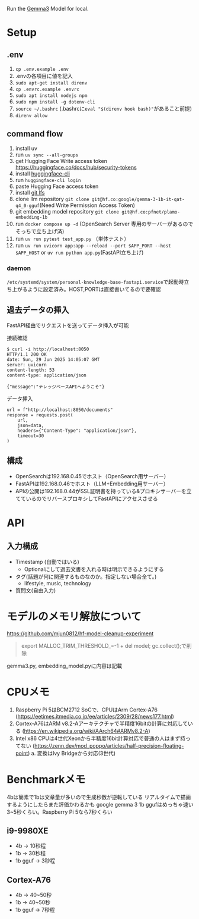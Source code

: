 Run the [Gemma3](https://huggingface.co/google/gemma-3-4b-it) Model for local.

# Setup

## .env

1. `cp .env.example .env`
2. .envの各項目に値を記入
3. `sudo apt-get install direnv`
4. `cp .envrc.example .envrc`
5. `sudo apt install nodejs npm`
6. `sudo npm install -g dotenv-cli`
7. `source ~/.bashrc` (.bashrcに`eval "$(direnv hook bash)"`があること前提)
8. `direnv allow`

## command flow

1. install uv
2. run `uv sync --all-groups`
3. get Hugging Face Write access token https://huggingface.co/docs/hub/security-tokens
4. install [huggingface-cli](https://huggingface.co/docs/huggingface_hub/main/guides/cli)
5. run `huggingface-cli login`
6. paste Hugging Face access token
7. install [git lfs](https://github.com/git-lfs/git-lfs/wiki/Installation)
8. clone llm repository `git clone git@hf.co:google/gemma-3-1b-it-qat-q4_0-gguf`(Need Write Permission Access Token)
9. git embedding model repository `git clone git@hf.co:pfnet/plamo-embedding-1b`
10. run `docker compose up -d` (OpenSearch Server 専用のサーバーがあるのでそっちで立ち上げ済)
11. run `uv run pytest test_app.py` （単体テスト）
12. run `uv run uvicorn app:app --reload --port $APP_PORT --host $APP_HOST` or `uv run python app.py`(FastAPI立ち上げ)


### daemon
`/etc/systemd/system/personal-knowledge-base-fastapi.service`で起動時立ち上がるように設定済み。HOST,PORTは直接書いてるので要確認

## 過去データの挿入

FastAPI経由でリクエストを送ってデータ挿入が可能

接続確認
```
$ curl -i http://localhost:8050
HTTP/1.1 200 OK
date: Sun, 29 Jun 2025 14:05:07 GMT
server: uvicorn
content-length: 53
content-type: application/json

{"message":"ナレッジベースAPIへようこそ"}
```

データ挿入
```
url = f"http://localhost:8050/documents"
response = requests.post(
    url,
    json=data,
    headers={"Content-Type": "application/json"},
    timeout=30
)
```
## 構成

- OpenSearchは192.168.0.45でホスト（OpenSearch用サーバー）
- FastAPIは192.168.0.46でホスト（LLM+Embedding用サーバー）
- APIの公開は192.168.0.44がSSL証明書を持っている&プロキシサーバーを立てているのでリバースプロキシしてFastAPIにアクセスさせる

# API

## 入力構成

- Timestamp (自動ではいる)
    - Optionalにして過去文書を入れる時は明示できるようにする
- タグ(話題が何に関連するものなのか。指定しない場合全て。)
    - lifestyle, music, technology
- 質問文(自由入力)

# モデルのメモリ解放について

https://github.com/mjun0812/hf-model-cleanup-experiment

> export MALLOC_TRIM_THRESHOLD_=-1 + del model; gc.collect();で削除

gemma3.py, embedding_model.pyに内容は記載

# CPUメモ

1. Raspberry Pi 5はBCM2712 SoCで、CPUはArm Cortex-A76 (https://eetimes.itmedia.co.jp/ee/articles/2309/28/news177.html)
2. Cortex-A76はARM v8.2-Aアーキテクチャで半精度16bitの計算に対応している (https://en.wikipedia.org/wiki/AArch64#ARMv8.2-A)
3. Intel x86 CPUは4世代Xeonから半精度16bit計算対応で普通の人はまず持ってない (https://zenn.dev/mod_poppo/articles/half-precision-floating-point)
    a. 変換はIvy Bridgeから対応(3世代)

# Benchmarkメモ

4bは簡素で1bは文章量が多いので生成秒数が逆転している
リアルタイムで描画するようにしたらまた評価かわるかも
google gemma 3 1b ggufはめっちゃ速い 3~5秒くらい。Raspberry Pi 5なら7秒くらい

## i9-9980XE

- 4b -> 10秒程
- 1b -> 30秒程
- 1b gguf -> 3秒程
## Cortex-A76

- 4b -> 40~50秒
- 1b -> 40~50秒
- 1b gguf -> 7秒程
